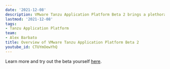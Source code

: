 ```yaml
---
date: '2021-12-08'
description: VMware Tanzu Application Platform Beta 2 brings a plethora of new features and capabilities. Check out this video to get an overview of Tanzu Application Platform, as well as some of these new capabilities.
lastmod: '2021-12-08'
tags:
- Tanzu Application Platform
team:
- Alex Barbato
title: Overview of VMware Tanzu Application Platform Beta 2
youtube_id: CTUYmOewYhQ
---
```


Learn more and try out the beta yourself [here](https://tanzu.vmware.com/application-platform).